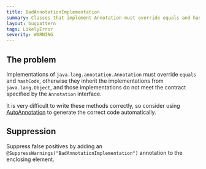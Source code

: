 ```yaml
---
title: BadAnnotationImplementation
summary: Classes that implement Annotation must override equals and hashCode. Consider using AutoAnnotation instead of implementing Annotation by hand.
layout: bugpattern
tags: LikelyError
severity: WARNING
---
```


<!--
*** AUTO-GENERATED, DO NOT MODIFY ***
To make changes, edit the @BugPattern annotation or the explanation in docs/bugpattern.
-->

## The problem
Implementations of `java.lang.annotation.Annotation` must override `equals` and
`hashCode`, otherwise they inherit the implementations from `java.lang.Object`,
and those implementations do not meet the contract specified by the `Annotation`
interface.

It is very difficult to write these methods correctly, so consider using
[AutoAnnotation](https://github.com/google/auto/blob/master/value/src/main/java/com/google/auto/value/AutoAnnotation.java)
to generate the correct code automatically.

## Suppression
Suppress false positives by adding an `@SuppressWarnings("BadAnnotationImplementation")` annotation to the enclosing element.
